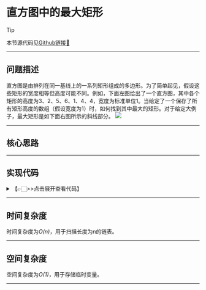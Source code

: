 # 直方图中的最大矩形

> [!Tip]
> 
> 本节源代码见[Github链接🔗](https://github.com/MaxSolider/leetcode-algorithm/blob/main/structure/src/main/java/org/example/linkedlist/exercises/NthNodeFromEnd.java)

---

## 问题描述
直方图是由排列在同一基线上的一系列矩形组成的多边形。为了简单起见，假设这些矩形的宽度相等但高度可能不同。例如，下面左图给出了一个直方图，其中各个矩形的高度为3、2、5、6、1、4、4，宽度为标准单位1。当给定了一个保存了所有矩形高度的数组（假设宽度为1）时，如何找到其中最大的矩形。对于给定大例子，最大矩形是如下面右图所示的斜线部分。
<img src="https://s1.ax1x.com/2022/11/11/zCUstx.png">

---

## 核心思路



---

## 实现代码
<details> 
	<summary>【👉🏻>>点击展开查看代码】</summary> 
	<pre>
		<code>
		</code>
	</pre>
</details>

---

## 时间复杂度
时间复杂度为*O(n)*，用于扫描长度为n的链表。

---

## 空间复杂度
空间复杂度为*O(1)*，用于存储临时变量。

---